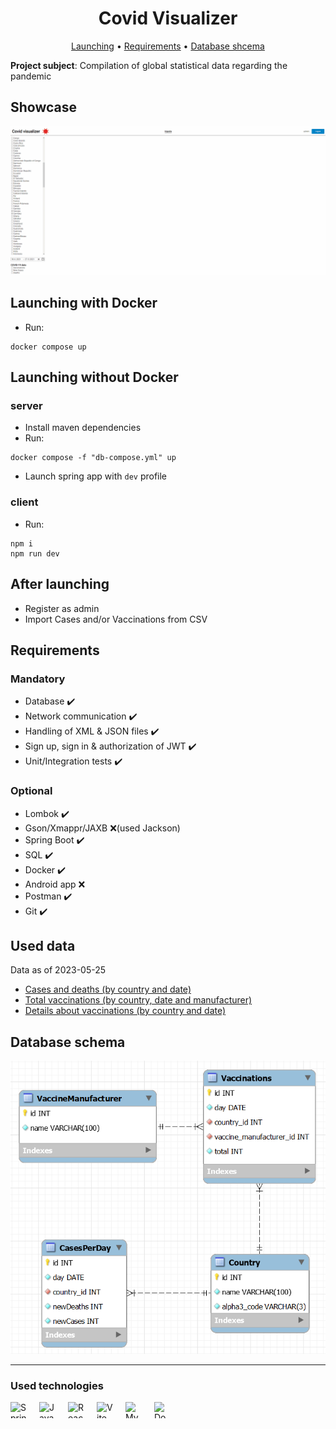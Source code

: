 <div align="center">

# Covid Visualizer

[Launching](#launching-with-docker) • [Requirements](#requirements) • [Database shcema](#database-schema)

</div>

**Project subject**: Compilation of global statistical data regarding the pandemic

## Showcase

![Showcase](./assets/showcase.gif)

## Launching with Docker

-   Run:

```
docker compose up
```

## Launching without Docker

### server

-   Install maven dependencies
-   Run:

```
docker compose -f "db-compose.yml" up
```

-   Launch spring app with `dev` profile

### client

-   Run:

```
npm i
npm run dev
```

## After launching

-   Register as admin
-   Import Cases and/or Vaccinations from CSV

## Requirements

### Mandatory

-   Database ✔️
-   Network communication ✔️
-   Handling of XML & JSON files ✔️
-   Sign up, sign in & authorization of JWT ✔️
-   Unit/Integration tests ✔️

### Optional

-   Lombok ✔️
-   Gson/Xmappr/JAXB ❌(used Jackson)
-   Spring Boot ✔️
-   SQL ✔️
-   Docker ✔️
-   Android app ❌
-   Postman ✔️
-   Git ✔️

## Used data

Data as of 2023-05-25

-   [Cases and deaths (by country and date)](https://github.com/owid/covid-19-data/blob/master/public/data/cases_deaths/full_data.csv)
-   [Total vaccinations (by country, date and manufacturer)](https://github.com/owid/covid-19-data/blob/master/public/data/vaccinations/vaccinations-by-manufacturer.csv)
-   [Details about vaccinations (by country and date)](https://github.com/owid/covid-19-data/blob/master/public/data/vaccinations/vaccinations.csv)

## Database schema

![Diagram](./assets/diagram.png)

---

### Used technologies

[<img align="left" width="26" height="26" alt="Spring" src="https://api.iconify.design/logos:spring-icon.svg" style="padding: 0 20px 16px 0">](https://spring.io)
[<img align="left" width="26" height="26" alt="Java" src="https://api.iconify.design/logos:java.svg" style="padding: 0 20px 16px 0">](https://www.java.com)
[<img align="left" width="26" height="26" alt="React" src="https://api.iconify.design/devicon:react.svg" style="padding: 0 20px 16px 0">](https://react.dev)
[<img align="left" width="26" height="26" alt="Vite" src="https://api.iconify.design/devicon:vitejs.svg" style="padding: 0 20px 16px 0">](https://vitejs.dev/)
[<img align="left" width="26" height="26" alt="MySQL" src="https://api.iconify.design/devicon:mysql.svg" style="padding: 0 20px 16px 0">](https://www.mysql.com)
[<img align="left" width="26" height="26" alt="Docker" src="https://api.iconify.design/logos:docker-icon.svg" style="padding: 0 20px 16px 0">](https://www.docker.com)
